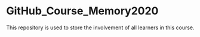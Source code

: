 # GitHub_Course_Memory2020
This repository is used to store the involvement of all learners in this course.
